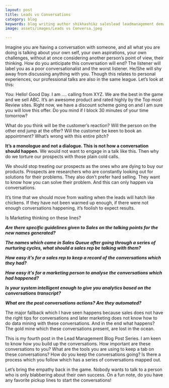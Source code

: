 ```yaml
---
layout: post
title: Leads vs Conversations
category: blog
keywords: blog writing author shikhashikz saleslead leadmanagement demandgeneration insidesales blogseries 
image: assets/images/Leads vs Conversa.jpeg

---
```

Imagine you are having a conversation with someone, and all what you are doing is talking about your own self, your own aspirations, your own challenges, without at once considering another person’s point of view, their thinking. How do you anticipate this conversation will end? The listener will label you as a poor conversationalist and the worst listener. He/She will shy away from discussing anything with you. Though this relates to personal experiences, our professional talks are also in the same league. Let’s look at this:

You: Hello! Good Day. I am …. calling from XYZ. We are the best in the game and we sell ABC. It’s an awesome product and rated highly by the Top most Review sites. Right now, we have a discount scheme going on and I am sure you will love this offer. Do you mind if I block 30 minutes of your time tomorrow? 

What do you think will be the customer’s reaction? Will the person on the other end jump at the offer? Will the customer be keen to book an appointment? What’s wrong with this entire pitch?

**It’s a monologue and not a dialogue. This is not how a conversation should happen.** We would not want to engage in a talk like this. Then why do we torture our prospects with those plain cold calls.  

We should stop treating our prospects as the ones who are dying to buy our products. Prospects are researchers who are constantly looking out for solutions for their problems. They also don’t prefer hard selling. They want to know how you can solve their problem. And this can only happen via conversations.

It’s time that we should move from waiting when the leads will hatch like chickens. If they have not been warmed up enough, if there were not enough conversations happening, it’s foolish to expect results.

Is Marketing thinking on these lines?

***Are there specific guidelines given to Sales on the talking points for the new names generated?***

***The names which came in Sales Queue after going through a series of nurturing cycles, what should a sales rep be talking with them?***

***How easy it’s for a sales rep to keep a record of the conversations which they had?***

***How easy it's for a marketing person to analyse the conversations which had happened?***

***Is your system intelligent enough to give you analytics based on the conversations transcript?***

***What are the post conversations actions? Are they automated?***

The major fallback which I have seen happens because sales does not have the right tips for conversations and later marketing does not know how to do data mining with these conversations. And in the end what happens? The gold mine which these conversations present, are lost in the ocean.

This is my fourth post in the Lead Management Blog Post Series. I am keen to know how you build up the conversations. How important are these conversations to you? What are the tools you are using to keep a tab on these conversations? How do you keep the conversations going? Is there a process which you follow which has a series of conversations mapped out. 

Let’s bring the empathy back in the game. Nobody wants to talk to a person who is only blabbering about their own success. On a fun note, do you have any favorite pickup lines to start the conversations! 
